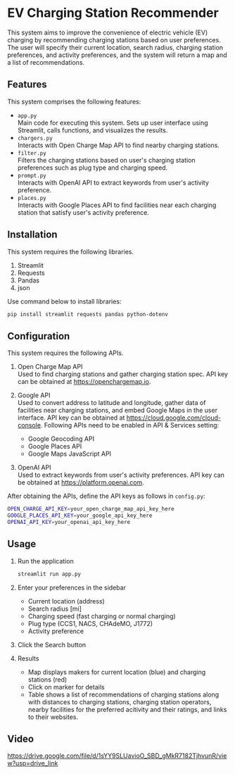 # EV Charging Station Recommender
This system aims to improve the convenience of electric vehicle (EV) charging by recommending charging stations based on user preferences. The user will specify their current location, search radius, charging station preferences, and activity preferences, and the system will return a map and a list of recommendations.

## Features
This system comprises the following features:
- ``app.py`` <br>
  Main code for executing this system. Sets up user interface using Streamlit, calls functions, and visualizes the results.
- ``chargers.py`` <br>
  Interacts with Open Charge Map API to find nearby charging stations.
- ``filter.py`` <br>
  Filters the charging stations based on user's charging station preferences such as plug type and charging speed.
- ``prompt.py`` <br>
  Interacts with OpenAI API to extract keywords from user's activity preference.
- ``places.py`` <br>
  Interacts with Google Places API to find facilities near each charging station that satisfy user's activity preference. 

## Installation
This system requires the following libraries.

1. Streamlit
2. Requests
3. Pandas
4. json

Use command below to install libraries:
```bash
pip install streamlit requests pandas python-dotenv
```

## Configuration
This system requires the following APIs.

1. Open Charge Map API <br>
  Used to find charging stations and gather charging station spec. API key can be obtained at https://openchargemap.io.

2. Google API <br>
  Used to convert address to latitude and longitude, gather data of facilities near charging stations, and embed Google Maps in the user interface. API key can be obtained at https://cloud.google.com/cloud-console. Following APIs need to be enabled in API & Services setting: <br>
    - Google Geocoding API
    - Google Places API
    - Google Maps JavaScript API 

3. OpenAI API <br>
  Used to extract keywords from user's activity preferences. API key can be obtained at https://platform.openai.com.

After obtaining the APIs, define the API keys as follows in ``config.py``:
```bash
OPEN_CHARGE_API_KEY=your_open_charge_map_api_key_here
GOOGLE_PLACES_API_KEY=your_google_api_key_here
OPENAI_API_KEY=your_openai_api_key_here
```

## Usage 
1. Run the application <br>
    ```bash
    streamlit run app.py
    ```
2. Enter your preferences in the sidebar <br>
   - Current location (address)
   - Search radius [mi]
   - Charging speed (fast charging or normal charging)
   - Plug type (CCS1, NACS, CHAdeMO, J1772)
   - Activity preference 

3. Click the Search button <br>

4. Results <br>
   - Map displays makers for current location (blue) and charging stations (red)
   - Click on marker for details 
   - Table shows a list of recommendations of charging stations along with distances to charging stations, charging station operators, nearby facilities for the preferred acitivity and their ratings, and links to their websites.

## Video
https://drive.google.com/file/d/1sYY9SLUavioO_SBD_gMkR7182TjhvunR/view?usp=drive_link